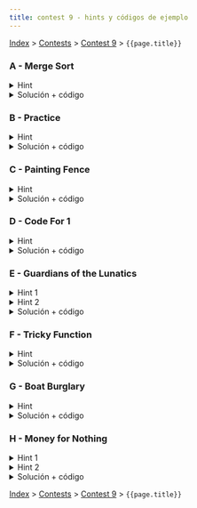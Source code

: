 ```yaml
---
title: contest 9 - hints y códigos de ejemplo
---
```


[Index](../index) > [Contests](../contests) > [Contest 9](../contests#contest-9) > ```{{page.title}}```

### A - Merge Sort

<details> 
  <summary>Hint</summary>
  Necesitamos un arreglo que al llamar mergesort sobre él, se hagan un total de K llamadas. Pensar en una forma de simular la ejecución de mergesort distribuyendo hacia abajo las K llamadas totales que hay que hacer, y en vez de ordenar vamos poniendo valores desordenados (cosa de que al llamar el mergesort original se ejecuten esas mismas K llamadas que simulamos).
</details>
<details> 
  <summary>Solución + código</summary>
  Hacemos la misma recursión divide and conquer de mergesort(l, r, k), donde le agregamos un argumento extra k que nos dice cuantas llamadas tenemos que hacer. Si k == 1, entonces esta llamada en particular debe ser una llamada final (no más recursión hacia abajo), así que el subarreglo correspondiente debe estar ordenado (llenamos con valores crecientes). Si k > 1, entonces hay que decidir cómo repartir (k-1) llamadas entre las dos llamadas hijas. Pueden haber varias opciones. Una opción posible es tirar la mayor cantidad de llamadas a la izquierda y lo que sobre a la derecha. Como sea que distribuyamos, nos van a quedar los dos subarreglos hijos con valores asignados. Para garantizar que la unión de los dos subarreglos quede desordenada, le podemos sumar un offset a los valores del subarreglo hijo izquierdo para garantizar que todos esos valores sean mayores estrictos a los valores del subarreglo derecho (con eso queda sí o sí desordenado). Los casos bordes en que se retorna -1 son cuando el k supera el máximo de llamadas posibles o bien cuando k es par. <a href="https://github.com/PabloMessina/Competitive-Programming-Material/blob/master/Solved%20problems/Codeforces/873D_MergeSort.cpp">Código de ejemplo</a>
</details>

### B - Practice

<details> 
  <summary>Hint</summary>
  Notar que si tenemos un grupo de n personas y queremos repartirlos en dos grupos que maximicen la cantidad de pares, lo óptimo es repartidos en dos grupos de n/2 (si n es par) o lo más cercano a eso (floor(n/2) y n-floor(n/2)).
</details>
<details> 
  <summary>Solución + código</summary>
  Hacemos una función search(l, r, i) que reparte los jugadores l, l+1, l+2, ..., r-1 entre dos equipos desde la sesión de práctica i en adelante (la profundida de la recursión corresponde al índice de la sesión de práctica). En cada llamada, calculamos m = (l+r)/2, entonces los jugadores desde l hasta m-1 se van al equipo 1 en la sesión de práctica i. Luego se llama a search(l, m, i+1) y search(m, r, i+1). <a href="https://github.com/PabloMessina/Competitive-Programming-Material/blob/master/Solved%20problems/Codeforces/234G_Practice.cpp">Código de ejemplo</a>
</details>

### C - Painting Fence

<details> 
  <summary>Hint</summary>
  Si tienes una cerca de ancho N, piensa en las formas de pintar el rectángulo de ancho N y altura 1 ubicado en el piso (la base de la cerca). Lo puedes pintar con un brochazo horizontal (costo 1), pero luego te faltaría pintar todo lo de arriba (la misma cerca pero restándole 1 a todas las alturas), o bien puedes pintar el rectángulo con N brochazos verticales (costo N, pero con eso pintas la cerca completa). Mezclar brochazos horizontales y verticales para el rectángulo basal no tiene sentido ya que en ese caso aprovechas de pintar el rectángulo entero con un puro brochazo horizontal y te ahorras todos los brochazos verticales. Ahora, no es dificil generalizar el razonamiento a todo el rectángulo basal de altura hmin, donde hmin es la altura mínima de la cerca.
</details>
<details> 
  <summary>Solución + código</summary>
  Hacemos una función recursiva para pintar paint(l, r, h) que calcula el costo óptmo de pintar la subcerca entre los índices l y r y considerando todo lo que está arriba de la altura h. El problema original se resuelve con paint(0, N, 0). Entonces en cada llamada tenemos dos opciones, pintar el rectángulo que va desde h hasta hmin(l, r) con brochazos horizontales (con lo cual nos quedarían subsubcercas aisladas por pintar recursivamente) o bien pintamos todo vertical de un viaje. Retornamos el mínimo entre ambas opciones. <a href="https://github.com/PabloMessina/Competitive-Programming-Material/blob/master/Solved%20problems/Codeforces/448C_PaintingFence_v2.cpp">Código de ejemplo</a>
</details>

### D - Code For 1

<details> 
  <summary>Hint</summary>
  Pensar que tenemos un árbol binario donde la raíz es n, las dos nodos hijos inmediatos son floor(n/2) y floor(n/2), luego en el tercer nivel hay 4 nodos floor(floor(n/2)/2), etc. Cada nodo está a cargo de un subrango de índices del arreglo final. Por ej. la raíz n genera la lista completa, así que su rango es todo el arreglo, o sea [0, size(n)-1], donde size(n) es el tamaño del arreglo final generado por n. Pensar en una forma de responder la consulta [l, r] como si estuvieramos navegando este árbol binario implícito, y descartamos nodos que no aportan a la consulta (por ej. si un nodo está a cargo del rango [i, j] y dicho rango tiene intersección vacía con [l, r], podemos descartar ese nodo y todo su subárbol para abajo).
</details>
<details> 
  <summary>Solución + código</summary>
  Hacemos un divide and conquer navegando recursivamente sobre el árbol binario implícito explicado en el hint, donde en cada llamada recursiva vamos pasando hacia abajo el rango de índices correspondiente a cada nodo, y descartamos nodos que no aportan a la query [l,r]. Si un nodo está completamente contenido en la query, podemos retornar altiro la cantidad de 1s que hay en ese nodo (no es necesario seguir haciendo recursión). <a href="https://github.com/PabloMessina/Competitive-Programming-Material/blob/master/Solved%20problems/Codeforces/768B_CodeFor1.cpp">Código de ejemplo</a>
</details>

### E - Guardians of the Lunatics
<details> 
  <summary>Hint 1</summary>
  Es relativamente simple pensar en un dp que soluciona este problema pero este no pasará en el límite de tiempo del problema. Un posible dp como el mencionado arriba es resolver cómo asignar x guardias a los primeros y lunáticos, esto será el mínimo de todas las posibilidades de asignar 1 de los guardias (su costo) y del mismo dp en (x - 1, y - c) donde c es la cantidad asignada al último guardia (el que estamos decidiendo ahora). Este dp sin embargo tiene complejidad O(G*L^2) por lo que necesitamos optimizarlo para pasar en tiempo. Piensen en una optimización del estilo divide and conquer.
</details>
<details> 
  <summary>Hint 2</summary>  
  Si fijamos x, y analizamos el índice en que se logra el mínimo (al iterar para asignar el último de los x guardias) en el dp mencionado para los estados (x, i) con i de 1 a L, podemos notar que este índice es creciente c/r a i. Es decir opt[i] <= opt[j] si i < j.
</details>
<details> 
  <summary>Solución + código</summary>
  Usando lo anteriormente mencionado podemos haer una optimización del estilo divide and conquer a nuestro dp, donde no es necesario iterar en todas las posibilidades de 0 a i para asignar el último guardia, sino que podemos usar cotas en izquierda y derecha para acotar el espacio de búsqueda. Para aprender más al respecto pueden ver el siguiente  <a href="https://cp-algorithms.com/dynamic_programming/divide-and-conquer-dp.html">link</a>. La complejidad final es de O(G*L*log(L)) que pasa en tiempo.
  <a href="https://github.com/BenjaminRubio/CompetitiveProgramming/blob/master/Problems/HackerRank/GuardiansOfTheLunatics.cpp">Código de ejemplo</a>
</details>

### F - Tricky Function
<details> 
  <summary>Hint</summary>
  Notemos que si precalculamos las sumas parciales en un arreglo s, donde s[i] representa la suma de a[1] hasta a[i] entonces podemos reescribir f(i, j) = (j - i)^2 + (s[j] - s[i])^2. Notemos que minimizar esto es lo mismo que encontrar la distancia mínima entre puntos del estilo (i, s[i]) en el plano 2D. Luego el problema se reduce a encontrar el par de puntos más cercanos en un set.
</details>
<details> 
  <summary>Solución + código</summary>
  Una forma naive para encontrar el par de puntos más cercanos es checkear cada par, lo que es O(n^2) que no pasa en tiempo.
  Hay un approach clásico divide and conquer para solucionar el problema de par de puntos más cercanos en O(n*log(n)). Para aprender más al respecto pueden revisar los siguientes links: <a href="https://www.geeksforgeeks.org/closest-pair-of-points-using-divide-and-conquer-algorithm/">link1</a>, <a href="https://www.geeksforgeeks.org/closest-pair-of-points-onlogn-implementation/?ref=rp">link2</a>.
  
  <a href="https://github.com/BenjaminRubio/CompetitiveProgramming/blob/master/Problems/Codeforces/TrickyFunction.cpp">Código de ejemplo</a>
</details>

### G - Boat Burglary
<details> 
  <summary>Hint</summary>
  Son 30 objetos a lo más, poquitos. Es tentador usar fuerza bruta. El problema es que iterar sobre todos los subconjuntos tomaría 2^30 = 1024^3 > 10^9, y eso daría el medio TLE. Pero recordemos que este contest es de divide and conquer. ¿Qué pasa si repartimos los 30 objetos en dos grupos de 15 y 15, y calculamos todos los subconjuntos para cada mitad? Esto tomaría 2 x 2^15 = 65536, lo cual es poquísimo. Piensa en una forma de resolver el problema original combinando de alguna forma estas dos mitades.
</details>
<details> 
  <summary>Solución + código</summary>
  Separamos los N objetos en dos mitades iguales (o casi iguales si N es impar). Por cada mitad iteramos sobre todos los posibles subconjuntos de elementos y guardamos en una lista/arreglo la suma de los pesos y la cantidad de objetos (una lista de pares). Ordenamos la segunda lista de menor a mayor lexicográficamente e iteramos sobre la primera lista. Para cada par de la primera lista, hacemos dos binary searches para encontrar todos los pares de la segunda lista cuya suma de pesos completa lo que nos falta para llegar a un peso total de D (el primer binary search es un lowerbound y el segundo un upperbound). Si el primero y el último par de ese rango tienen cantidades de objetos distintas, estamos en un caso ambiguo. Otro caso ambiguo es que encontremos respuestas válidas más de una vez y la cantidad de objetos sea distinta. Si nunca encontramos un caso válido, es imposible. Si logramos encontrar al menos un caso válido y todos los casos válidos siempre dieron la misma cantidad de objetos, esa es la respuesta. <a href="https://github.com/PabloMessina/Competitive-Programming-Material/blob/master/Solved%20problems/SPOJ/BURGLARY_BoatBurglary.cpp">Código de ejemplo</a>
</details>

### H - Money for Nothing
<details> 
  <summary>Hint 1</summary>
  Notemos que podemos reducir el problema a ver los pares de (fecha, precio) como puntos en el plano y se busca un par de puntos en el plano tal que el rectángulo con esquina inferior en el set de puntos de venta y esquina superior en el set de puntos de compra sea el de mayor área.
</details>
<details> 
  <summary>Hint 2</summary>
  Siguendo lo anterior podemos notar que hay algunos puntos que podemos descartar, pues nunca serán parte del óptimo, por ejemplo cualquier punto (x, y) en el grupo de venta tal que existe (x', y') en el mismo grupo con x'<=x, y y'<= y. O cualquier punto (x, y) en el grupo de compra tal que existe (x', y') en el mismo grupo con x<=x' y y<=y'. Luego de haber descartado esta clase de puntos tendremos que si ordenamos los puntos de cada grupo respecto a su eje x, obtendremos puntos que aumentan en x y disminuyen en y.
</details>
<details> 
  <summary>Solución + código</summary>
  Finalmente usando todo lo anterior podemos hacer un análisis similar al realizado para el problema E, donde si el óptimo punto en el grupo de compra para un punto específico en el grupo de venta es en el índice i, entonces para un punto mayor en el grupo de venta el óptimo se debe alcanzar de i a la derecha. Usando una recurrencia similar a E pero maximizando en vez de minimizar, se obtiene la solución.
  <a href="https://github.com/BenjaminRubio/CompetitiveProgramming/blob/master/Problems/Kattis/MoneyForNothing.cpp">Código de ejemplo</a>
</details>

<!-- <details> 
  <summary>Hint</summary>   
</details>
<details> 
  <summary>Solución + código</summary>
  <a href="">Código de ejemplo</a>
</details> -->

[Index](../index) > [Contests](../contests) > [Contest 9](../contests#contest-9) > ```{{page.title}}```
